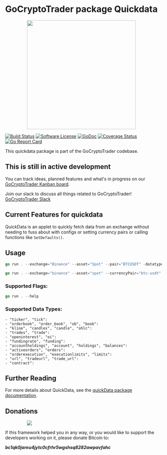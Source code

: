 # GoCryptoTrader package Quickdata

<img src="/common/gctlogo.png?raw=true" width="350px" height="350px" hspace="70">


[![Build Status](https://github.com/thrasher-corp/gocryptotrader/actions/workflows/tests.yml/badge.svg?branch=master)](https://github.com/thrasher-corp/gocryptotrader/actions/workflows/tests.yml)
[![Software License](https://img.shields.io/badge/License-MIT-orange.svg?style=flat-square)](https://github.com/thrasher-corp/gocryptotrader/blob/master/LICENSE)
[![GoDoc](https://godoc.org/github.com/thrasher-corp/gocryptotrader?status.svg)](https://godoc.org/github.com/thrasher-corp/gocryptotrader/cmd/quickdata)
[![Coverage Status](https://codecov.io/gh/thrasher-corp/gocryptotrader/graph/badge.svg?token=41784B23TS)](https://codecov.io/gh/thrasher-corp/gocryptotrader)
[![Go Report Card](https://goreportcard.com/badge/github.com/thrasher-corp/gocryptotrader)](https://goreportcard.com/report/github.com/thrasher-corp/gocryptotrader)


This quickdata package is part of the GoCryptoTrader codebase.

## This is still in active development

You can track ideas, planned features and what's in progress on our [GoCryptoTrader Kanban board](https://github.com/orgs/thrasher-corp/projects/3).

Join our slack to discuss all things related to GoCryptoTrader! [GoCryptoTrader Slack](https://join.slack.com/t/gocryptotrader/shared_invite/zt-38z8abs3l-gH8AAOk8XND6DP5NfCiG_g)


## Current Features for quickdata
QuickData is an applet to quickly fetch data from an exchange without needing to fuss about with configs or setting currency pairs or calling functions like `SetDefaults()`.

## Usage
```go
go run . --exchange="Binance" --asset="Spot" --pair="BTCUSDT" -datatype=Ticker
```

```go
go run . --exchange="binance" --asset="spot" --currencyPair="btc-usdt" --focusType="orders" --apiKey="abc" --apiSecret="123"
```

### Supported Flags:
```go
go run . --help
```

### Supported Data Types:
	- "ticker", "tick":
	- "orderbook", "order_book", "ob", "book":
	- "kline", "candles", "candle", "ohlc":
	- "trades", "trade":
	- "openinterest", "oi":
	- "fundingrate", "funding":
	- "accountholdings", "account", "holdings", "balances":
	- "activeorders", "orders":
	- "orderexecution", "executionlimits", "limits":
	- "url", "tradeurl", "trade_url":
	- "contract":

## Further Reading
For more  details about QuickData, see the [quickData package documentation](/exchange/quickData/README.md).

## Donations

<img src="https://github.com/thrasher-corp/gocryptotrader/blob/master/web/src/assets/donate.png?raw=true" hspace="70">

If this framework helped you in any way, or you would like to support the developers working on it, please donate Bitcoin to:

***bc1qk0jareu4jytc0cfrhr5wgshsq8282awpavfahc***
